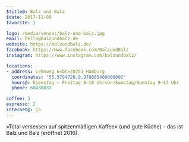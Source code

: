 ```yaml
---
$title@: Balz und Balz
$date: 2017-11-09
favorite: 1

logo: /media/venues/balz-und-balz.jpg
email: hello@balzundbalz.de
website: https://balzundbalz.de/
facebook: https://www.facebook.com/BalzundBalz
instagram: https://www.instagram.com/balzundbalz/

locations:
- address: Lehmweg 6<br>20251 Hamburg
  coordinates: "53.5794726,9.976665400000002"
  hours@: Dienstag – Freitag 8–18 Uhr<br>Samstag/Sonntag 9–17 Uhr
  phone: 60438833

coffee: 3
espresso: 2
internet@: ja
---
```


»Total versessen auf spitzenmäßigen Kaffee« (und gute Küche) – das ist Balz und Balz (eröffnet 2016).